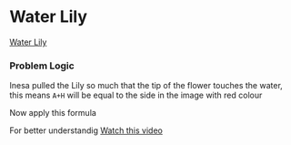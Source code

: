 # Water Lily
[Water Lily](https://codeforces.com/problemset/problem/1199/B)

### Problem Logic
Inesa pulled the Lily so much that the tip of the flower touches the water, this means `A+H` will be equal to the side in the image with red colour


Now apply this formula


For better understandig [Watch this video](https://www.youtube.com/watch?v=RZKxwnHGhm0)